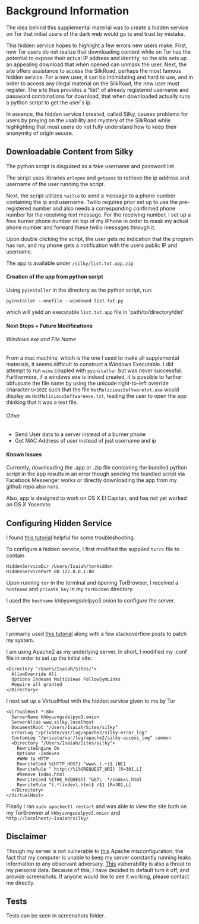 # Background Information

The idea behind this supplemental material was to create a hidden service on Tor that initial users of the dark web would go to and trust by mistake. 

This hidden service hopes to highlight a few errors new users make. First, new Tor users do not realize that downloading content while on Tor has the potential to expose their actual IP address and identity, so the site sets up an appealing download that when opened can unmask the user. Next, the site offers assistance to access the SilkRoad, perhaps the most famous hidden service. For a new user, it can be intimidating and hard to use, and in order to access any illegal material on the SilkRoad, the new user must register. The site thus provides a "list" of already registered username and password combinations for download, that when downloaded actually runs a python script to get the user's ip.

In essence, the hidden service I created, called Silky, causes problems for users by preying on the usability and mystery of the SilkRoad while highlighting that most users do not fully understand how to keep their anonymity of origin secure.     

## Downloadable Content from Silky

The python script is disguised as a fake username and password list.

The script uses libraries `urlopen` and `getpass` to retrieve the ip address and username of the user running the script.

Next, the script utilizes `twilio` to send a message to a phone number containing the ip and username. Twilio requires prior set up to use the pre-registered number and also needs a corresponding confirmed phone number for the receiving text message. For the receiving number, I set up a free burner phone number on top of my iPhone in order to mask my actual phone number and forward these twilio messages through it.

Upon double clicking the script, the user gets no indication that the program has run, and my phone gets a notification with the users public IP and username.

The app is available under `/silky/list.txt.app.zip`

#### Creation of the app from python script

Using `pyinstaller` in the directory as the python script, run:

`pyinstaller --onefile --windowed list.txt.py`

which will yield an executable `list.txt.app` file in 'path/to/directory/dist'

#### Next Steps + Future Modifications

###### Windows exe and File Name

From a mac machine, which is the one I used to make all supplemental materials, it seems difficult to construct a Windows Executable. I did attempt to run `wine` coupled with `pyinstaller` but was never successful. Furthermore, if a windows exe is indeed created, it is possible to further obfuscate the file name by using the unicode right-to-left override character `U+202E` such that the file `NotMaliciousSoftwaretxt.exe` would display as `NotMaliciousSoftwareexe.txt`, leading the user to open the app thinking that it was a text file.

###### Other

- Send User data to a server instead of a burner phone
- Get MAC Address of user instead of just username and ip

#### Known Issues

Currently, downloading the .app or .zip file containing the bundled python script in the app results in an error though sending the bundled script via Facebook Messenger works or directly downloading the app from my github repo also runs.

Also, app is designed to work on OS X El Capitan, and has not yet worked on OS X Yosemite.

## Configuring Hidden Service

I found [this tutorial](http://www.makeuseof.com/tag/create-hidden-service-tor-site-set-anonymous-website-server/) helpful for some troubleshooting.

To configure a hidden service, I first modified the supplied `torrc` file to contain
```
HiddenServiceDir /Users/Isaiah/torHidden
HiddenServicePort 80 127.0.0.1:80
```
Upon running `tor` in the terminal and opening TorBrowser, I received a `hostname` and `private_key` in my `torHidden` directory.

I used the `hostname` khbyuvngsdelpyo3.onion to configure the server.

## Server

I primarily used [this tutorial](https://medium.com/@JohnFoderaro/how-to-set-up-apache-in-os-x-10-11-el-capitan-637b30fe67b1) along with a few stackoverflow posts to patch my system.

I am using Apache2 as my underlying server. In short, I modified my .conf file in order to set up the initial site:

```
<Directory "/Users/Isaiah/Sites/">
  AllowOverride All
  Options Indexes MultiViews FollowSymLinks
  Require all granted
</Directory>
```
I next set up a VirtualHost with the hidden service given to me by Tor

```
<VirtualHost *:80>
  ServerName khbyuvngsdelpyo3.onion
  ServerAlias www.silky.localhost
  DocumentRoot "/Users/Isaiah/Sites/silky"
  ErrorLog "/private/var/log/apache2/silky-error_log"   
  CustomLog "/private/var/log/apache2/silky-access_log" common
  <Directory "/Users/Isaiah/Sites/silky">
    RewriteEngine On
    Options -Indexes
    #WWW to HTTP
    RewriteCond %{HTTP_HOST} ^www\.(.+)$ [NC]
    RewriteRule ^ http://%1%{REQUEST_URI} [R=301,L]
    #Remove Index.html
    RewriteCond %{THE_REQUEST} ^GET\ .*/index\.html
    RewriteRule ^(.*)index\.html$ /$1 [R=301,L]
  </Directory>
</VirtualHost>
```
Finally I ran `sudo apachectl restart` and was able to view the site both on my TorBrowser at 
`khbyuvngsdelpyo3.onion` and `http://localhost/~Isaiah/silky/`

## Disclaimer

Though my server is not vulnerable to [this](https://thehackernews.com/2016/02/apache-tor-service-unmask.html) Apache misconfiguration, the fact that my computer is unable to keep my server constantly running leaks information to any observant adversary. [This](https://nvd.nist.gov/vuln/detail/CVE-2017-9798) vulnerability is also a threat to my personal data. Because of this, I have decided to default turn it off, and provide screenshots. If anyone would like to see it working, please contact me directly.

## Tests

Tests can be seen in screenshots folder.
